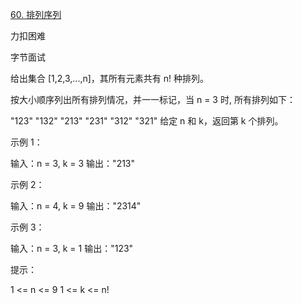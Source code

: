 [60. 排列序列](https://leetcode-cn.com/problems/permutation-sequence/)



力扣困难

字节面试



给出集合 [1,2,3,...,n]，其所有元素共有 n! 种排列。

按大小顺序列出所有排列情况，并一一标记，当 n = 3 时, 所有排列如下：

"123"
"132"
"213"
"231"
"312"
"321"
给定 n 和 k，返回第 k 个排列。

 

示例 1：

输入：n = 3, k = 3
输出："213"



示例 2：

输入：n = 4, k = 9
输出："2314"



示例 3：

输入：n = 3, k = 1
输出："123"




提示：

1 <= n <= 9
1 <= k <= n!

